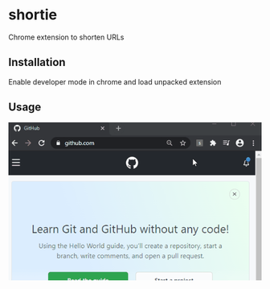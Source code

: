 # shortie

Chrome extension to shorten URLs 

## Installation

Enable developer mode in chrome and load unpacked extension

## Usage

![](usage.gif)